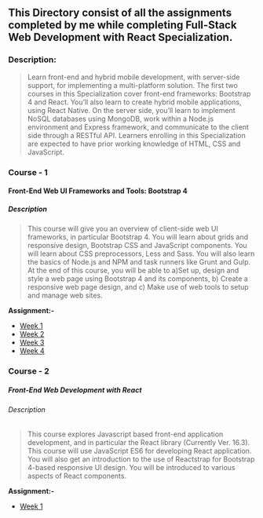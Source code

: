 ## This Directory consist of all the assignments completed by me while completing Full-Stack Web Development with React Specialization.

### Description:

> Learn front-end and hybrid mobile development, with server-side support, for implementing a multi-platform solution. The first two courses in this Specialization cover front-end frameworks: Bootstrap 4 and React. You’ll also learn to create hybrid mobile applications, using React Native. On the server side, you’ll learn to implement NoSQL databases using MongoDB, work within a Node.js environment and Express framework, and communicate to the client side through a RESTful API. Learners enrolling in this Specialization are expected to have prior working knowledge of HTML, CSS and JavaScript.


### Course - 1

#### Front-End Web UI Frameworks and Tools: Bootstrap 4

##### Description
>This course will give you an overview of client-side web UI frameworks, in particular Bootstrap 4. You will learn about grids and responsive design, Bootstrap CSS and JavaScript components. You will learn about CSS preprocessors, Less and Sass. You will also learn the basics of Node.js and NPM and task runners like Grunt and Gulp. At the end of this course, you will be able to a)Set up, design and style a web page using Bootstrap 4 and its components, b) Create a responsive web page design, and c) Make use of web tools to setup and manage web sites.

**Assignment:-**

* [Week 1](https://github.com/rishavpandey43/full-stack-web-development-with-react/tree/master/course-1/week-1)
* [Week 2](https://github.com/rishavpandey43/full-stack-web-development-with-react/tree/master/course-1/week-2)
* [Week 3](https://github.com/rishavpandey43/full-stack-web-development-with-react/tree/master/course-1/week-3)
* [Week 4](https://github.com/rishavpandey43/full-stack-web-development-with-react/tree/master/course-1/week-4)

### Course - 2

##### Front-End Web Development with React

###### Description
>This course explores Javascript based front-end application development, and in particular the React library (Currently Ver. 16.3). This course will use JavaScript ES6 for developing React application. You will also get an introduction to the use of Reactstrap for Bootstrap 4-based responsive UI design. You will be introduced to various aspects of React components.

**Assignment:-**

* [Week 1](https://github.com/rishavpandey43/full-stack-web-development-with-react/tree/master/course-2/week-1)
